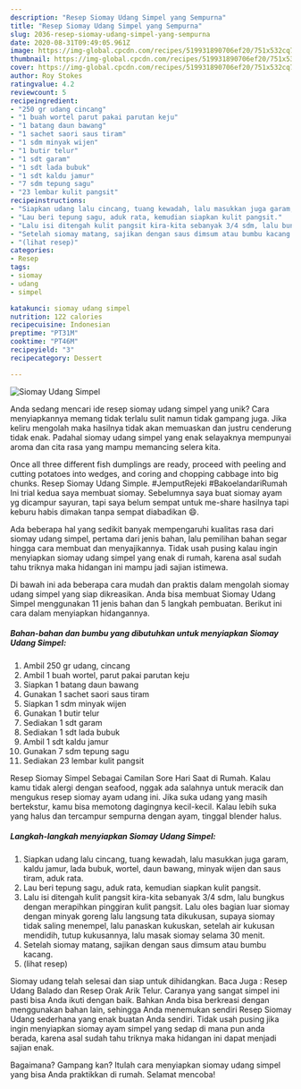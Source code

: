 ```yaml
---
description: "Resep Siomay Udang Simpel yang Sempurna"
title: "Resep Siomay Udang Simpel yang Sempurna"
slug: 2036-resep-siomay-udang-simpel-yang-sempurna
date: 2020-08-31T09:49:05.961Z
image: https://img-global.cpcdn.com/recipes/519931890706ef20/751x532cq70/siomay-udang-simpel-foto-resep-utama.jpg
thumbnail: https://img-global.cpcdn.com/recipes/519931890706ef20/751x532cq70/siomay-udang-simpel-foto-resep-utama.jpg
cover: https://img-global.cpcdn.com/recipes/519931890706ef20/751x532cq70/siomay-udang-simpel-foto-resep-utama.jpg
author: Roy Stokes
ratingvalue: 4.2
reviewcount: 5
recipeingredient:
- "250 gr udang cincang"
- "1 buah wortel parut pakai parutan keju"
- "1 batang daun bawang"
- "1 sachet saori saus tiram"
- "1 sdm minyak wijen"
- "1 butir telur"
- "1 sdt garam"
- "1 sdt lada bubuk"
- "1 sdt kaldu jamur"
- "7 sdm tepung sagu"
- "23 lembar kulit pangsit"
recipeinstructions:
- "Siapkan udang lalu cincang, tuang kewadah, lalu masukkan juga garam, kaldu jamur, lada bubuk, wortel, daun bawang, minyak wijen dan saus tiram, aduk rata."
- "Lau beri tepung sagu, aduk rata, kemudian siapkan kulit pangsit."
- "Lalu isi ditengah kulit pangsit kira-kita sebanyak 3/4 sdm, lalu bungkus dengan merapihkan pinggiran kulit pangsit. Lalu oles bagian luar siomay dengan minyak goreng lalu langsung tata dikukusan, supaya siomay tidak saling menempel, lalu panaskan kukuskan, setelah air kukusan mendidih, tutup kukusannya, lalu masak siomay selama 30 menit."
- "Setelah siomay matang, sajikan dengan saus dimsum atau bumbu kacang."
- "(lihat resep)"
categories:
- Resep
tags:
- siomay
- udang
- simpel

katakunci: siomay udang simpel 
nutrition: 122 calories
recipecuisine: Indonesian
preptime: "PT31M"
cooktime: "PT46M"
recipeyield: "3"
recipecategory: Dessert

---
```



![Siomay Udang Simpel](https://img-global.cpcdn.com/recipes/519931890706ef20/751x532cq70/siomay-udang-simpel-foto-resep-utama.jpg)

Anda sedang mencari ide resep siomay udang simpel yang unik? Cara menyiapkannya memang tidak terlalu sulit namun tidak gampang juga. Jika keliru mengolah maka hasilnya tidak akan memuaskan dan justru cenderung tidak enak. Padahal siomay udang simpel yang enak selayaknya mempunyai aroma dan cita rasa yang mampu memancing selera kita.

Once all three different fish dumplings are ready, proceed with peeling and cutting potatoes into wedges, and coring and chopping cabbage into big chunks. Resep Siomay Udang Simple. #JemputRejeki #BakoelandariRumah Ini trial kedua saya membuat siomay. Sebelumnya saya buat siomay ayam yg dicampur sayuran, tapi saya belum sempat untuk me-share hasilnya tapi keburu habis dimakan tanpa sempat diabadikan 😄.

Ada beberapa hal yang sedikit banyak mempengaruhi kualitas rasa dari siomay udang simpel, pertama dari jenis bahan, lalu pemilihan bahan segar hingga cara membuat dan menyajikannya. Tidak usah pusing kalau ingin menyiapkan siomay udang simpel yang enak di rumah, karena asal sudah tahu triknya maka hidangan ini mampu jadi sajian istimewa.


Di bawah ini ada beberapa cara mudah dan praktis dalam mengolah siomay udang simpel yang siap dikreasikan. Anda bisa membuat Siomay Udang Simpel menggunakan 11 jenis bahan dan 5 langkah pembuatan. Berikut ini cara dalam menyiapkan hidangannya.

<!--inarticleads1-->

##### Bahan-bahan dan bumbu yang dibutuhkan untuk menyiapkan Siomay Udang Simpel:

1. Ambil 250 gr udang, cincang
1. Ambil 1 buah wortel, parut pakai parutan keju
1. Siapkan 1 batang daun bawang
1. Gunakan 1 sachet saori saus tiram
1. Siapkan 1 sdm minyak wijen
1. Gunakan 1 butir telur
1. Sediakan 1 sdt garam
1. Sediakan 1 sdt lada bubuk
1. Ambil 1 sdt kaldu jamur
1. Gunakan 7 sdm tepung sagu
1. Sediakan 23 lembar kulit pangsit


Resep Siomay Simpel Sebagai Camilan Sore Hari Saat di Rumah. Kalau kamu tidak alergi dengan seafood, nggak ada salahnya untuk meracik dan mengukus resep siomay ayam udang ini. Jika suka udang yang masih bertekstur, kamu bisa memotong dagingnya kecil-kecil. Kalau lebih suka yang halus dan tercampur sempurna dengan ayam, tinggal blender halus. 

<!--inarticleads2-->

##### Langkah-langkah menyiapkan Siomay Udang Simpel:

1. Siapkan udang lalu cincang, tuang kewadah, lalu masukkan juga garam, kaldu jamur, lada bubuk, wortel, daun bawang, minyak wijen dan saus tiram, aduk rata.
1. Lau beri tepung sagu, aduk rata, kemudian siapkan kulit pangsit.
1. Lalu isi ditengah kulit pangsit kira-kita sebanyak 3/4 sdm, lalu bungkus dengan merapihkan pinggiran kulit pangsit. Lalu oles bagian luar siomay dengan minyak goreng lalu langsung tata dikukusan, supaya siomay tidak saling menempel, lalu panaskan kukuskan, setelah air kukusan mendidih, tutup kukusannya, lalu masak siomay selama 30 menit.
1. Setelah siomay matang, sajikan dengan saus dimsum atau bumbu kacang.
1. (lihat resep)


Siomay udang telah selesai dan siap untuk dihidangkan. Baca Juga : Resep Udang Balado dan Resep Orak Arik Telur. Caranya yang sangat simpel ini pasti bisa Anda ikuti dengan baik. Bahkan Anda bisa berkreasi dengan menggunakan bahan lain, sehingga Anda menemukan sendiri Resep Siomay Udang sederhana yang enak buatan Anda sendiri. Tidak usah pusing jika ingin menyiapkan siomay ayam simpel yang sedap di mana pun anda berada, karena asal sudah tahu triknya maka hidangan ini dapat menjadi sajian enak. 

Bagaimana? Gampang kan? Itulah cara menyiapkan siomay udang simpel yang bisa Anda praktikkan di rumah. Selamat mencoba!
